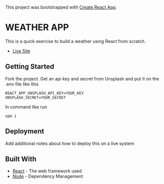 This project was bootstrapped with [Create React App](https://github.com/facebookincubator/create-react-app).

# WEATHER APP

This is a quick exercise to build a weather using React from scratch.

* [Live Site](https://desolate-island-28081.herokuapp.com/)

## Getting Started

Fork the project. Get an api key and secret from Unsplash and put it on the .env file 
like this 
```
REACT_APP_UNSPLASH_API_KEY=YOUR_KEY
UNSPLASH_SECRET=YOUR_SECRET

```

In command like run 
```
npm i

```


## Deployment

Add additional notes about how to deploy this on a live system

## Built With

* [React](https://reactjs.org/) - The web framework used
* [Node](https://www.npmjs.com/) - Dependency Management



